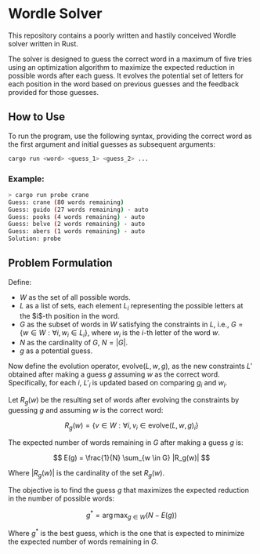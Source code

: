 # Wordle Solver

This repository contains a poorly written and hastily conceived Wordle solver written in Rust.

The solver is designed to guess the correct word in a maximum of five tries using an optimization algorithm to maximize the expected reduction in possible words after each guess. It evolves the potential set of letters for each position in the word based on previous guesses and the feedback provided for those guesses.

## How to Use

To run the program, use the following syntax, providing the correct word as the first argument and initial guesses as subsequent arguments:

```bash
cargo run <word> <guess_1> <guess_2> ...
```

### Example:

```bash
> cargo run probe crane
Guess: crane (80 words remaining)
Guess: guido (27 words remaining) - auto
Guess: pooks (4 words remaining) - auto
Guess: belve (2 words remaining) - auto
Guess: abers (1 words remaining) - auto
Solution: probe
```

## Problem Formulation

Define:

- $W$ as the set of all possible words.
- $L$ as a list of sets, each element $L_i$ representing the possible letters at the $i\$-th position in the word.
- $G$ as the subset of words in $W$ satisfying the constraints in $L$, i.e., $G = \{ w \in W : \forall i, w_i \in L_i \}$, where $w_i$ is the $i$-th letter of the word $w$.
- $N$ as the cardinality of $G$, $N = |G|$.
- $g$ as a potential guess.

Now define the evolution operator, $\text{evolve}(L, w, g)$, as the new constraints $L'$ obtained after making a guess $g$ assuming $w$ as the correct word. Specifically, for each $i$, $L'_i$ is updated based on comparing $g_i$ and $w_i$.

Let $R_g(w)$ be the resulting set of words after evolving the constraints by guessing $g$ and assuming $w$ is the correct word:

$$
R_g(w) = \{ v \in W : \forall i, v_i \in \text{evolve}(L, w, g)_i \}
$$

The expected number of words remaining in $G$ after making a guess $g$ is:

$$
E(g) = \frac{1}{N} \sum_{w \in G} |R_g(w)|
$$

Where $|R_g(w)|$ is the cardinality of the set $R_g(w)$.

The objective is to find the guess $g$ that maximizes the expected reduction in the number of possible words:

$$
g^* = \arg \max_{g \in W} (N - E(g))
$$

Where $g^*$ is the best guess, which is the one that is expected to minimize the expected number of words remaining in $G$.

